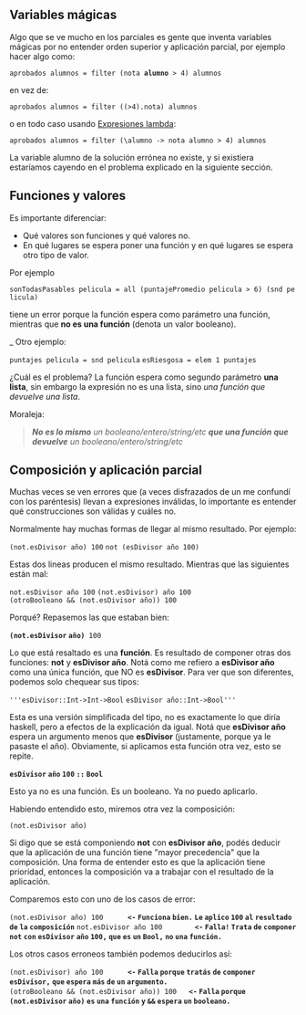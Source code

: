Variables mágicas
-----------------

Algo que se ve mucho en los parciales es gente que inventa variables mágicas por no entender orden superior y aplicación parcial, por ejemplo hacer algo como:

`aprobados alumnos = filter (nota `**`alumno`**` > 4) alumnos`

en vez de:

`aprobados alumnos = filter ((>4).nota) alumnos`

o en todo caso usando [Expresiones lambda](expresiones-lambda.html):

`aprobados alumnos = filter (\alumno -> nota alumno > 4) alumnos`

La variable alumno de la solución errónea no existe, y si existiera estaríamos cayendo en el problema explicado en la siguiente sección.

Funciones y valores
-------------------

Es importante diferenciar:

-   Qué valores son funciones y qué valores no.
-   En qué lugares se espera poner una función y en qué lugares se espera otro tipo de valor.

Por ejemplo

`sonTodasPasables pelicula = all (puntajePromedio pelicula > 6) (snd pelicula)`

tiene un error porque la función espera como parámetro una función, mientras que **no es una función** (denota un valor booleano).

\_ Otro ejemplo:

`puntajes pelicula = snd pelicula`
`esRiesgosa = elem 1 puntajes`

¿Cuál es el problema? La función espera como segundo parámetro **una lista**, sin embargo la expresión no es una lista, sino *una función que devuelve una lista*.

Moraleja:

> ***No es lo mismo** un booleano/entero/string/etc **que una función que devuelve** un booleano/entero/string/etc*

Composición y aplicación parcial
--------------------------------

Muchas veces se ven errores que (a veces disfrazados de un me confundí con los paréntesis) llevan a expresiones inválidas, lo importante es entender qué construcciones son válidas y cuáles no.

Normalmente hay muchas formas de llegar al mismo resultado. Por ejemplo:

`(not.esDivisor año) 100`
`not (esDivisor año 100)`

Estas dos lineas producen el mismo resultado. Mientras que las siguientes están mal:

`not.esDivisor año 100`
`(not.esDivisor) año 100`
`(otroBooleano && (not.esDivisor año)) 100`

Porqué? Repasemos las que estaban bien:

**`(not.esDivisor` `año)`**` 100`

Lo que está resaltado es una **función**. Es resultado de componer otras dos funciones: **not** y **esDivisor año**. Notá como me refiero a **esDivisor año** como una única función, que NO es **esDivisor**. Para ver que son diferentes, podemos solo chequear sus tipos:

`'''esDivisor::Int->Int->Bool`
`esDivisor año::Int->Bool'''`

Esta es una versión simplificada del tipo, no es exactamente lo que diría haskell, pero a efectos de la explicación da igual. Notá que **esDivisor año** espera un argumento menos que **esDivisor** (justamente, porque ya le pasaste el año). Obviamente, si aplicamos esta función otra vez, esto se repite.

**`esDivisor` `año` `100` `::` `Bool`**

Esto ya no es una función. Es un booleano. Ya no puedo aplicarlo.

Habiendo entendido esto, miremos otra vez la composición:

`(not.esDivisor año)`

Si digo que se está componiendo **not** con **esDivisor año**, podés deducir que la aplicación de una función tiene "mayor precedencia" que la composición. Una forma de entender esto es que la aplicación tiene prioridad, entonces la composición va a trabajar con el resultado de la aplicación.

Comparemos esto con uno de los casos de error:

`(not.esDivisor año) 100      `**`<-` `Funciona` `bien.` `Le` `aplico` `100` `al` `resultado` `de` `la` `composición`**
`not.esDivisor año 100        `**`<-` `Falla!` `Trata` `de` `componer` `not` `con` `esDivisor` `año` `100,` `que` `es` `un` `Bool,` `no` `una` `función.`**

Los otros casos erroneos también podemos deducirlos así:

`(not.esDivisor) año 100      `**`<-` `Falla` `porque` `tratás` `de` `componer` `esDivisor,` `que` `espera` `más` `de` `un` `argumento.`**
`(otroBooleano && (not.esDivisor año)) 100   `**`<-` `Falla` `porque` `(not.esDivisor` `año)` `es` `una` `función` `y` `&&` `espera` `un` `booleano.`**
